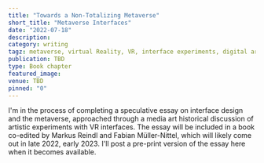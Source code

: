 ```yaml
---
title: "Towards a Non-Totalizing Metaverse"
short_title: "Metaverse Interfaces"
date: "2022-07-18"
description:
category: writing
tagz: metaverse, virtual Reality, VR, interface experiments, digital art
publication: TBD
type: Book chapter
featured_image:
venue: TBD
pinned: "0"
---
```


I'm in the process of completing a speculative essay on interface design and the metaverse, approached through a media art historical discussion of artistic experiments with VR interfaces. The essay will be included in a book co-edited by Markus Reindl and Fabian Müller-Nittel, which will likely come out in late 2022, early 2023. I'll post a pre-print version of the essay here when it becomes available.
